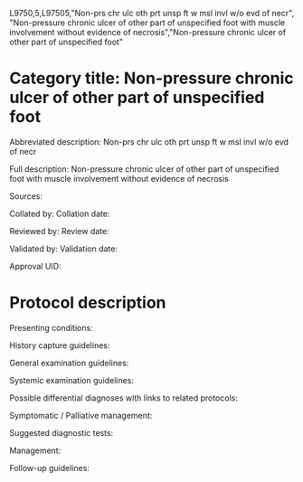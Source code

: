 L9750,5,L97505,"Non-prs chr ulc oth prt unsp ft w msl invl w/o evd of necr", "Non-pressure chronic ulcer of other part of unspecified foot with muscle involvement without evidence of necrosis","Non-pressure chronic ulcer of other part of unspecified foot"
# Category title: Non-pressure chronic ulcer of other part of unspecified foot

Abbreviated description: Non-prs chr ulc oth prt unsp ft w msl invl w/o evd of necr

Full description: Non-pressure chronic ulcer of other part of unspecified foot with muscle involvement without evidence of necrosis

Sources:

Collated by:
Collation date:

Reviewed by:
Review date:

Validated by:
Validation date:

Approval UID:

# Protocol description

Presenting conditions:

History capture guidelines:

General examination guidelines:

Systemic examination guidelines:

Possible differential diagnoses with links to related protocols:

Symptomatic / Palliative management:

Suggested diagnostic tests:

Management:

Follow-up guidelines:
